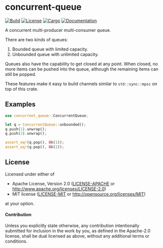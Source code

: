 # concurrent-queue

[![Build](https://github.com/stjepang/concurrent-queue/workflows/Build%20and%20test/badge.svg)](
https://github.com/stjepang/concurrent-queue/actions)
[![License](https://img.shields.io/badge/license-MIT%2FApache--2.0-blue.svg)](
https://github.com/stjepang/concurrent-queue)
[![Cargo](https://img.shields.io/crates/v/concurrent-queue.svg)](
https://crates.io/crates/concurrent-queue)
[![Documentation](https://docs.rs/concurrent-queue/badge.svg)](
https://docs.rs/concurrent-queue)

A concurrent multi-producer multi-consumer queue.

There are two kinds of queues:

1. Bounded queue with limited capacity.
2. Unbounded queue with unlimited capacity.

Queues also have the capability to get closed at any point. When closed, no more items can be
pushed into the queue, although the remaining items can still be popped.

These features make it easy to build channels similar to `std::sync::mpsc` on top of this
crate.

## Examples

```rust
use concurrent_queue::ConcurrentQueue;

let q = ConcurrentQueue::unbounded();
q.push(1).unwrap();
q.push(2).unwrap();

assert_eq!(q.pop(), Ok(1));
assert_eq!(q.pop(), Ok(2));
```

## License

Licensed under either of

 * Apache License, Version 2.0 ([LICENSE-APACHE](LICENSE-APACHE) or http://www.apache.org/licenses/LICENSE-2.0)
 * MIT license ([LICENSE-MIT](LICENSE-MIT) or http://opensource.org/licenses/MIT)

at your option.

#### Contribution

Unless you explicitly state otherwise, any contribution intentionally submitted
for inclusion in the work by you, as defined in the Apache-2.0 license, shall be
dual licensed as above, without any additional terms or conditions.
